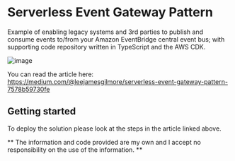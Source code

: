 # Serverless Event Gateway Pattern

Example of enabling legacy systems and 3rd parties to publish and consume events to/from your Amazon EventBridge central event bus; with supporting code repository written in TypeScript and the AWS CDK.

![image](./docs/images/header.png)

You can read the article here: https://medium.com/@leejamesgilmore/serverless-event-gateway-pattern-7578b59730fe

## Getting started

To deploy the solution please look at the steps in the article linked above.

** The information and code provided are my own and I accept no responsibility on the use of the information. **

